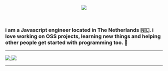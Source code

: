 <p align="center">
  <img src="https://user-images.githubusercontent.com/42942538/132962354-0cb9ab18-260e-42f6-88a8-31a6de1f06f1.png"/>
 </p>
 
 <br>
 
 ### i am a Javascript engineer located in The Netherlands 🇳🇱. i love working on OSS projects, learning new things and helping other people get started with programming too. 🚀
 
 
-----------
 <a href="https://medium.com/@Giotje">
    <img src="https://img.shields.io/badge/-Medium-F99A66?style=for-the-badge&logo=Medium&logoColor=white" />
 </a>
  <a href="https://dev.to/@Giotje">
    <img src="https://img.shields.io/badge/-Dev-F99A66?style=for-the-badge&logo=DevTo&logoColor=white" />
 </a>

-----------
